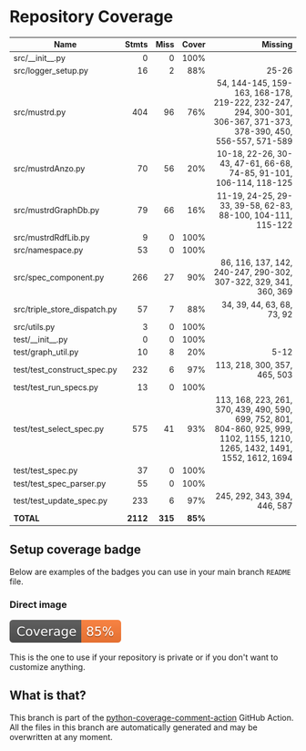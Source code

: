 # Repository Coverage



| Name                           |    Stmts |     Miss |   Cover |   Missing |
|------------------------------- | -------: | -------: | ------: | --------: |
| src/\_\_init\_\_.py            |        0 |        0 |    100% |           |
| src/logger\_setup.py           |       16 |        2 |     88% |     25-26 |
| src/mustrd.py                  |      404 |       96 |     76% |54, 144-145, 159-163, 168-178, 219-222, 232-247, 294, 300-301, 306-367, 371-373, 378-390, 450, 556-557, 571-589 |
| src/mustrdAnzo.py              |       70 |       56 |     20% |10-18, 22-26, 30-43, 47-61, 66-68, 74-85, 91-101, 106-114, 118-125 |
| src/mustrdGraphDb.py           |       79 |       66 |     16% |11-19, 24-25, 29-33, 39-58, 62-83, 88-100, 104-111, 115-122 |
| src/mustrdRdfLib.py            |        9 |        0 |    100% |           |
| src/namespace.py               |       53 |        0 |    100% |           |
| src/spec\_component.py         |      266 |       27 |     90% |86, 116, 137, 142, 240-247, 290-302, 307-322, 329, 341, 360, 369 |
| src/triple\_store\_dispatch.py |       57 |        7 |     88% |34, 39, 44, 63, 68, 73, 92 |
| src/utils.py                   |        3 |        0 |    100% |           |
| test/\_\_init\_\_.py           |        0 |        0 |    100% |           |
| test/graph\_util.py            |       10 |        8 |     20% |      5-12 |
| test/test\_construct\_spec.py  |      232 |        6 |     97% |113, 218, 300, 357, 465, 503 |
| test/test\_run\_specs.py       |       13 |        0 |    100% |           |
| test/test\_select\_spec.py     |      575 |       41 |     93% |113, 168, 223, 261, 370, 439, 490, 590, 699, 752, 801, 804-860, 925, 999, 1102, 1155, 1210, 1265, 1432, 1491, 1552, 1612, 1694 |
| test/test\_spec.py             |       37 |        0 |    100% |           |
| test/test\_spec\_parser.py     |       55 |        0 |    100% |           |
| test/test\_update\_spec.py     |      233 |        6 |     97% |245, 292, 343, 394, 446, 587 |
|                      **TOTAL** | **2112** |  **315** | **85%** |           |


## Setup coverage badge

Below are examples of the badges you can use in your main branch `README` file.

### Direct image

[![Coverage badge](https://github.com/Semantic-partners/mustrd/raw/python-coverage-comment-action-data/badge.svg)](https://github.com/Semantic-partners/mustrd/tree/python-coverage-comment-action-data)

This is the one to use if your repository is private or if you don't want to customize anything.



## What is that?

This branch is part of the
[python-coverage-comment-action](https://github.com/marketplace/actions/python-coverage-comment)
GitHub Action. All the files in this branch are automatically generated and may be
overwritten at any moment.